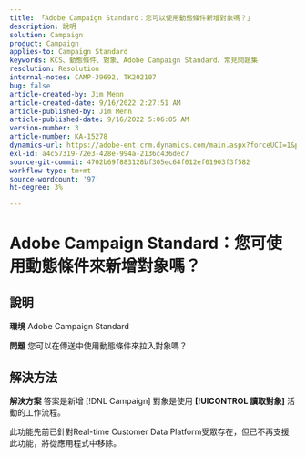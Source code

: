 ```yaml
---
title: 「Adobe Campaign Standard：您可以使用動態條件新增對象嗎？」
description: 說明
solution: Campaign
product: Campaign
applies-to: Campaign Standard
keywords: KCS、動態條件、對象、Adobe Campaign Standard、常見問題集
resolution: Resolution
internal-notes: CAMP-39692, TK202107
bug: false
article-created-by: Jim Menn
article-created-date: 9/16/2022 2:27:51 AM
article-published-by: Jim Menn
article-published-date: 9/16/2022 5:06:05 AM
version-number: 3
article-number: KA-15278
dynamics-url: https://adobe-ent.crm.dynamics.com/main.aspx?forceUCI=1&pagetype=entityrecord&etn=knowledgearticle&id=da1ccb28-6735-ed11-9db1-0022480866ad
exl-id: a4c57319-72e3-428e-994a-2136c436dec7
source-git-commit: 4702b69f883128bf305ec64f012ef01903f3f582
workflow-type: tm+mt
source-wordcount: '97'
ht-degree: 3%

---
```


# Adobe Campaign Standard：您可使用動態條件來新增對象嗎？

## 說明


<b>環境</b>
Adobe Campaign Standard

<b>問題</b>
您可以在傳送中使用動態條件來拉入對象嗎？


## 解決方法


<b>解決方案</b>
答案是新增 [!DNL Campaign] 對象是使用 <b>[!UICONTROL 讀取對象]</b> 活動的工作流程。

此功能先前已針對Real-time Customer Data Platform受眾存在，但已不再支援此功能，將從應用程式中移除。
